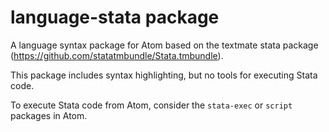 # language-stata package

A language syntax package for Atom based on the textmate stata package (https://github.com/statatmbundle/Stata.tmbundle).

This package includes syntax highlighting, but no tools for executing Stata code.

To execute Stata code from Atom, consider the `stata-exec` or `script` packages in Atom.
